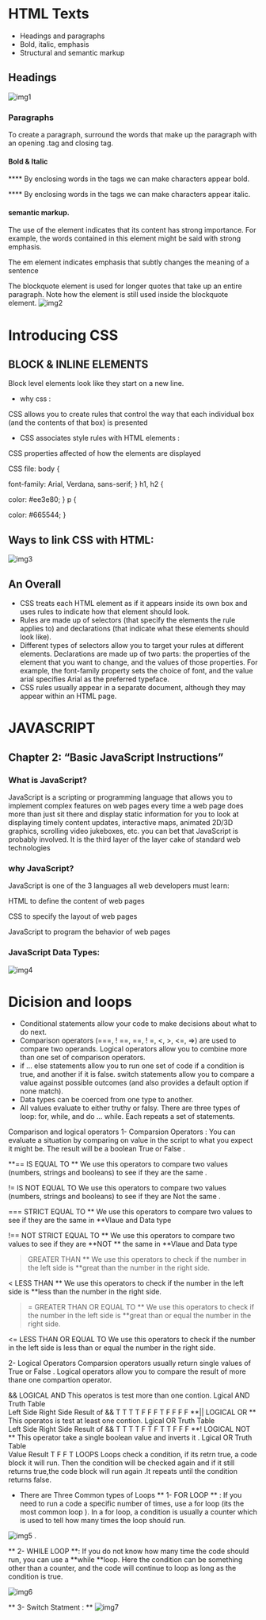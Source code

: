 # HTML Texts

- Headings and paragraphs
- Bold, italic, emphasis
- Structural and semantic markup

## Headings
![img1](https://i.ytimg.com/vi/LuHUU9ladBQ/maxresdefault.jpg)

### Paragraphs
To create a paragraph, surround the words that make up the paragraph with an opening .tag and closing  tag.

#### Bold & Italic

**** By enclosing words in the tags  we can make characters appear bold.

**** By enclosing words in the tags  we can make characters appear italic.

#### semantic markup.

 The use of the element indicates that its content has strong importance. For example, the words contained in this element might be said with strong emphasis.

 The  em element indicates emphasis that subtly changes the meaning of a sentence

 The blockquote element is used for longer quotes that take up an entire paragraph. Note how the element is still used inside the  blockquote element. 
![img2](https://miro.medium.com/max/1000/1*zHJFnu7QF-PgUb8108aLcA.png)

# Introducing CSS

## BLOCK & INLINE ELEMENTS
Block level elements look like they start on a new line.

* why css :

CSS allows you to create rules that control the way that each individual box (and the contents of that box) is presented

* CSS associates style rules with HTML elements :


CSS properties affected of how the elements are displayed

 



CSS file: body {

font-family: Arial, Verdana, sans-serif; } h1, h2 {

color: #ee3e80; } p {

color: #665544; }

## Ways to link CSS with HTML:
![img3](https://www.bitdegree.org/learn/storage/media/images/8c4493d3-110c-4a95-8b70-7626ce2d2f4e.jpg)

## An Overall
- CSS treats each HTML element as if it appears inside its own box and uses rules to indicate how that element should look.
- Rules are made up of selectors (that specify the elements the rule applies to) and declarations (that indicate what these elements should look like).
- Different types of selectors allow you to target your rules at different elements.
Declarations are made up of two parts: the properties of the element that you want to change, and the values of those properties. For example, the font-family property sets the choice of font, and the value arial specifies Arial as the preferred typeface.
- CSS rules usually appear in a separate document, although they may appear within an HTML page.


# JAVASCRIPT

## Chapter 2: “Basic JavaScript Instructions”

### What is JavaScript?
JavaScript is a scripting or programming language that allows you to implement complex features on web pages every time a web page does more than just sit there and display static information for you to look at displaying timely content updates, interactive maps, animated 2D/3D graphics, scrolling video jukeboxes, etc. you can bet that JavaScript is probably involved. It is the third layer of the layer cake of standard web technologies

### why JavaScript?
JavaScript is one of the 3 languages all web developers must learn:

HTML to define the content of web pages

CSS to specify the layout of web pages

JavaScript to program the behavior of web pages

### JavaScript Data Types:
![img4](https://data-flair.training/blogs/wp-content/uploads/sites/2/2019/08/JavaScript-data-types.jpg)

# Dicision and loops
- Conditional statements allow your code to make decisions about what to do next.
- Comparison operators (===, ! ==, ==, ! =, <, >, <=, =>) are used to compare two operands.
Logical operators allow you to combine more than one set of comparison operators.
- if … else statements allow you to run one set of code if a condition is true, and another if it is false. switch statements allow you to compare a value against possible outcomes (and also provides a default option if none match).
- Data types can be coerced from one type to another.
- All values evaluate to either truthy or falsy.
There are three types of loop: for, while, and do … while. Each repeats a set of statements.

Comparison and logical operators
1- Comparsion Operators :
You can evaluate a situation by comparing on value in the script to what you expect it might be. The result will be a boolean True or False .

**== IS EQUAL TO ** We use this operators to compare two values (numbers, strings and booleans) to see if they are the same .

!= IS NOT EQUAL TO We use this operators to compare two values (numbers, strings and booleans) to see if they are Not the same .

=== STRICT EQUAL TO ** We use this operators to compare two values to see if they are the same in **Vlaue and Data type

!== NOT STRICT EQUAL TO ** We use this operators to compare two values to see if they are **NOT ** the same in **Vlaue and Data type

> GREATER THAN ** We use this operators to check if the number in the left side is **great than the number in the right side.

< LESS THAN ** We use this operators to check if the number in the left side is **less than the number in the right side.

>= GREATER THAN OR EQUAL TO ** We use this operators to check if the number in the left side is **great than or equal the number in the right side.

<= LESS THAN OR EQUAL TO We use this operators to check if the number in the left side is less than or equal the number in the right side.

2- Logical Operators
Comparsion operators usually return single values of True or False . Logical operators allow you to compare the result of more thane one compartion operator.

&& LOGICAL AND This operatos is test more than one contion.
Lgical AND Truth Table	 	 	 	 
Left Side	 	Right Side	 	Result of &&
T	 	T	 	T
T	 	F	 	F
F	 	T	 	F
F	 	F	 	F
**|| LOGICAL OR ** This operatos is test at least one contion.
Lgical OR Truth Table	 	 	 	 
Left Side	 	Right Side	 	Result of &&
T	 	T	 	T
T	 	F	 	T
F	 	T	 	T
F	 	F	 	F
**! LOGICAL NOT ** This operator take a single boolean value and inverts it .
Lgical OR Truth Table	 	 
Value	 	Result
T	 	F
F	 	T
LOOPS
Loops check a condition, if its retrn true, a code block it will run. Then the condition will be checked again and if it still returns true,the code block will run again .It repeats until the condition returns false.

- There are Three Common types of Loops
** 1- FOR LOOP ** : If you need to run a code a specific number of times, use a for loop (its the most common loop ). In a for loop, a condition is usually a counter which is used to tell how many times the loop should run.

![img5](https://www.javascripttutorial.net/wp-content/uploads/2020/01/JavaScript-for-Loop.png) . 

** 2- WHILE LOOP **: If you do not know how many time the code should run, you can use a **while **loop. Here the condition can be something other than a counter, and the code will continue to loop as long as the condition is true.

![img6](https://cdn.programiz.com/sites/tutorial2program/files/javascript-while-loop.png)

** 3- Switch Statment : **
![img7](https://media.geeksforgeeks.org/wp-content/uploads/switch-statement-flowchart.png)

